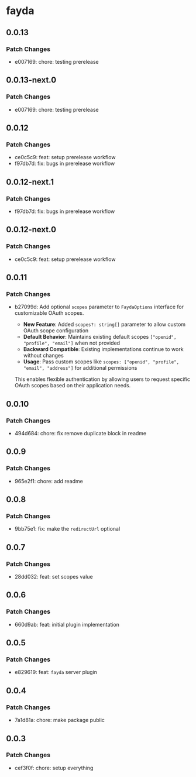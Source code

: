 # fayda

## 0.0.13

### Patch Changes

- e007169: chore: testing prerelease

## 0.0.13-next.0

### Patch Changes

- e007169: chore: testing prerelease

## 0.0.12

### Patch Changes

- ce0c5c9: feat: setup prerelease workflow
- f97db7d: fix: bugs in prerelease workflow

## 0.0.12-next.1

### Patch Changes

- f97db7d: fix: bugs in prerelease workflow

## 0.0.12-next.0

### Patch Changes

- ce0c5c9: feat: setup prerelease workflow

## 0.0.11

### Patch Changes

- b27099d: Add optional `scopes` parameter to `FaydaOptions` interface for customizable OAuth scopes.

  - **New Feature**: Added `scopes?: string[]` parameter to allow custom OAuth scope configuration
  - **Default Behavior**: Maintains existing default scopes `["openid", "profile", "email"]` when not provided
  - **Backward Compatible**: Existing implementations continue to work without changes
  - **Usage**: Pass custom scopes like `scopes: ["openid", "profile", "email", "address"]` for additional permissions

  This enables flexible authentication by allowing users to request specific OAuth scopes based on their application needs.

## 0.0.10

### Patch Changes

- 494d684: chore: fix remove duplicate block in readme

## 0.0.9

### Patch Changes

- 965e2f1: chore: add readme

## 0.0.8

### Patch Changes

- 9bb75e1: fix: make the `redirectUrl` optional

## 0.0.7

### Patch Changes

- 28dd032: feat: set scopes value

## 0.0.6

### Patch Changes

- 660d9ab: feat: initial plugin implementation

## 0.0.5

### Patch Changes

- e829619: feat: `fayda` server plugin

## 0.0.4

### Patch Changes

- 7a1d81a: chore: make package public

## 0.0.3

### Patch Changes

- cef3f0f: chore: setup everything
